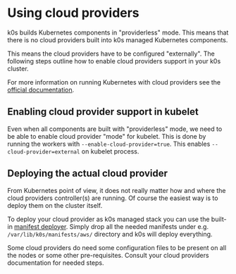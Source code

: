# Using cloud providers

k0s builds Kubernetes components in "providerless" mode. This means that there is no cloud providers built into k0s managed Kubernetes components.

This means the cloud providers have to be configured "externally". The following steps outline how to enable cloud providers support in your k0s cluster.

For more information on running Kubernetes with cloud providers see the [official documentation](https://kubernetes.io/docs/tasks/administer-cluster/running-cloud-controller/).

## Enabling cloud provider support in kubelet

Even when all components are built with "providerless" mode, we need to be able to enable cloud provider "mode" for kubelet. This is done by running the workers with `--enable-cloud-provider=true`. This enables `--cloud-provider=external` on kubelet process.

## Deploying the actual cloud provider

From Kubernetes point of view, it does not really matter how and where the cloud providers controller(s) are running. Of course the easiest way is to deploy them on the cluster itself. 

To deploy your cloud provider as k0s managed stack you can use the built-in [manifest deployer](manifests.md). Simply drop all the needed manifests under e.g. `/var/lib/k0s/manifests/aws/` directory and k0s will deploy everything.

Some cloud providers do need some configuration files to be present on all the nodes or some other pre-requisites. Consult your cloud providers documentation for needed steps.

